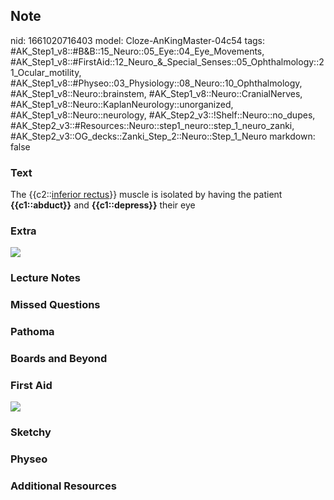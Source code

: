 ## Note
nid: 1661020716403
model: Cloze-AnKingMaster-04c54
tags: #AK_Step1_v8::#B&B::15_Neuro::05_Eye::04_Eye_Movements, #AK_Step1_v8::#FirstAid::12_Neuro_&_Special_Senses::05_Ophthalmology::21_Ocular_motility, #AK_Step1_v8::#Physeo::03_Physiology::08_Neuro::10_Ophthalmology, #AK_Step1_v8::Neuro::brainstem, #AK_Step1_v8::Neuro::CranialNerves, #AK_Step1_v8::Neuro::KaplanNeurology::unorganized, #AK_Step1_v8::Neuro::neurology, #AK_Step2_v3::!Shelf::Neuro::no_dupes, #AK_Step2_v3::#Resources::Neuro::step1_neuro::step_1_neuro_zanki, #AK_Step2_v3::OG_decks::Zanki_Step_2::Neuro::Step_1_Neuro
markdown: false

### Text
<div>
  <div>
    The {{c2::<u>inferior rectus</u>}} muscle is isolated by having
    the patient <b>{{c1::abduct}}</b> and <b>{{c1::depress}}</b>
    their eye
  </div>
</div>

### Extra
<img src="paste-79985175953545.jpg">

### Lecture Notes


### Missed Questions


### Pathoma


### Boards and Beyond


### First Aid
<img src="tmpotygcg.png">

### Sketchy


### Physeo


### Additional Resources

